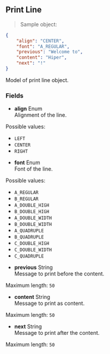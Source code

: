 
## Print Line

> Sample object:

```json
{
    "align": "CENTER",
    "font": "A_REGULAR",
    "previous": "Welcome to",
    "content": "Hiper",
    "next": "!"
}
```

Model of print line object.

### Fields

* **align** <span class="param-type">Enum</span><br>
Alignment of the line.
<p>
    <span class="param-condition">Possible values:</span>
    <ul>
        <li><code>LEFT</code></li>
        <li><code>CENTER</code></li>
        <li><code>RIGHT</code></li>
    </ul>
</p>

* **font** <span class="param-type">Enum</span><br>
Font of the line.
<p>
    <span class="param-condition">Possible values:</span>
    <ul>
        <li><code>A_REGULAR</code></li>
        <li><code>B_REGULAR</code></li>
        <li><code>A_DOUBLE_HIGH</code></li>
        <li><code>B_DOUBLE_HIGH</code></li>
        <li><code>A_DOUBLE_WIDTH</code></li>
        <li><code>B_DOUBLE_WIDTH</code></li>
        <li><code>A_QUADRUPLE</code></li>
        <li><code>B_QUADRUPLE</code></li>
        <li><code>C_DOUBLE_HIGH</code></li>
        <li><code>C_DOUBLE_WIDTH</code></li>
        <li><code>C_QUADRUPLE</code></li>
    </ul>
</p>

* **previous** <span class="param-type">String</span><br>
Message to print before the content.
<p>
    <span class="param-condition">Maximum length:</span> <code>50</code>
</p>

* **content** <span class="param-type">String</span><br>
Message to print as content.
<p>
    <span class="param-condition">Maximum length:</span> <code>50</code>
</p>

* **next** <span class="param-type">String</span><br>
Message to print after the content.
<p>
    <span class="param-condition">Maximum length:</span> <code>50</code>
</p>
